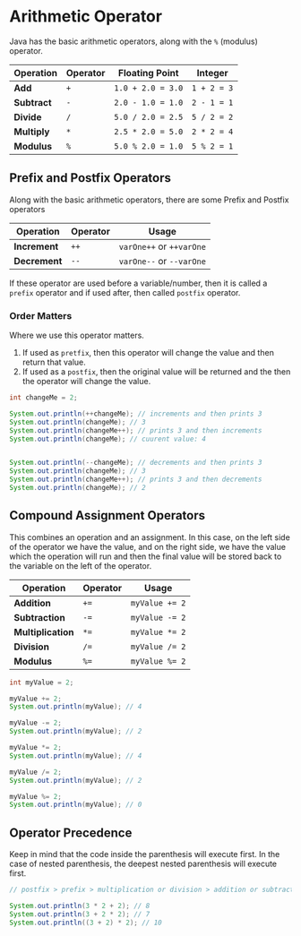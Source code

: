 # Arithmetic Operator

Java has the basic arithmetic operators, along with the `%` (modulus) operator.

| Operation    | Operator | Floating Point    | Integer     |
| ------------ | -------- | ----------------- | ----------- |
| **Add**      | `+`      | `1.0 + 2.0 = 3.0` | `1 + 2 = 3` |
| **Subtract** | `-`      | `2.0 - 1.0 = 1.0` | `2 - 1 = 1` |
| **Divide**   | `/`      | `5.0 / 2.0 = 2.5` | `5 / 2 = 2` |
| **Multiply** | `*`      | `2.5 * 2.0 = 5.0` | `2 * 2 = 4` |
| **Modulus**  | `%`      | `5.0 % 2.0 = 1.0` | `5 % 2 = 1` |

## Prefix and Postfix Operators

Along with the basic arithmetic operators, there are some Prefix and Postfix operators

| Operation     | Operator | Usage                    |
| ------------- | -------- | ------------------------ |
| **Increment** | `++`     | `varOne++` or `++varOne` |
| **Decrement** | `--`     | `varOne--` or `--varOne` |

If these operator are used before a variable/number, then it is called a `prefix` operator and if used after, then called `postfix` operator.

### Order Matters

Where we use this operator matters.
1. If used as `pretfix`, then this operator will change the value and then return that value.
2. If used as a `postfix`, then the original value will be returned and the then the operator will change the value.

```java
int changeMe = 2;

System.out.println(++changeMe); // increments and then prints 3
System.out.println(changeMe); // 3
System.out.println(changeMe++); // prints 3 and then increments
System.out.println(changeMe); // cuurent value: 4


System.out.println(--changeMe); // decrements and then prints 3
System.out.println(changeMe); // 3
System.out.println(changeMe++); // prints 3 and then decrements
System.out.println(changeMe); // 2
```

## Compound Assignment Operators

This combines an operation and an assignment. In this case, on the left side of the operator we have the value, and on the right side, we have the value which the operation will run and then the final value will be stored back to the variable on the left of the operator.

| Operation          | Operator | Usage          |
| ------------------ | -------- | -------------- |
| **Addition**       | `+=`     | `myValue += 2` |
| **Subtraction**    | `-=`     | `myValue -= 2` |
| **Multiplication** | `*=`     | `myValue *= 2` |
| **Division**       | `/=`     | `myValue /= 2` |
| **Modulus**        | `%=`     | `myValue %= 2` |

```java
int myValue = 2;

myValue += 2;
System.out.println(myValue); // 4

myValue -= 2;
System.out.println(myValue); // 2

myValue *= 2;
System.out.println(myValue); // 4

myValue /= 2;
System.out.println(myValue); // 2

myValue %= 2;
System.out.println(myValue); // 0
```

## Operator Precedence

Keep in mind that the code inside the parenthesis will execute first. In the case of nested parenthesis, the deepest nested parenthesis will execute first.

```java
// postfix > prefix > multiplication or division > addition or subtraction

System.out.println(3 * 2 + 2); // 8
System.out.println(3 + 2 * 2); // 7
System.out.println((3 + 2) * 2); // 10
```
